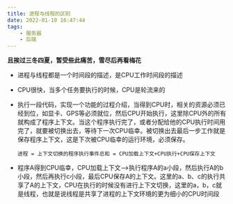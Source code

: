 ```yaml
---
title: 进程与线程的区别
date: 2022-01-10 16:47:44
tags:
    - 服务器
    - 后端
---
```

**且挨过三冬四夏，暂受些此痛苦，雪尽后再看梅花**
<!--more-->
- 进程与线程都是一个时间段的描述，是CPU工作时间段的描述

- CPU很快，当多个任务要执行的时候，CPU是轮流来的

- 执行一段代码，实现一个功能的过程介绍，当得到CPU时，相关的资源必须已经到位，如显卡、GPS等必须就位，然后CPU开始执行，这里除CPU外的所有就构成了程序上下文。当这个程序执行完了，或者分配给他的CPU执行时间用完了，就要被切换出去，等待下一次CPU临幸。被切换出去最后一步工作就是保存程序上下文，这是下次被CPU临幸的运行环境，必须保存。

  `进程 = 上下文切换的程序执行事件总和 = CPU加载上下文+CPU执行+CPU保存上下文`

- 程序A得到CPU临幸，CPU加载上下文-->执行程序A的a小段，然后执行A的b小段，然后再执行c小段，最后CPU保存A的上下文。这里的a、b、c的执行共享了A的上下文，CPU在执行的时候没有进行上下文切换，这里的a，b，c就是线程，也就是说线程是共享了进程的上下文环境的更为细小的CPU时间段
